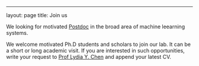 ---
layout: page
title: Join us


We looking for motivated [Postdoc](../doc/Postdoc_TUDelft_20.pdf) in the broad area of machine leearning systems.

We welcome motivated Ph.D students and scholars to join our lab. It can be a short or long academic visit. If you are interested in such opportunities, write your request to [Prof Lydia Y. Chen](mailto:lydiaychen@ieee.org) and append your latest CV.
